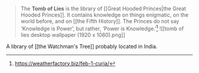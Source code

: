 >The **Tomb of Lies** is the library of [[Great Hooded Princes|the Great Hooded Princes]]. It contains knowledge on things enigmatic, on the world before, and on [[the Fifth History]]. The Princes do not say ‘Knowledge is Power’, but rather, ‘Power is Knowledge.’[^1]
![[tomb of lies desktop wallpaper (1920 x 1080).png]]

A library of [[the Watchman's Tree]] probably located in India.

[^1]: https://weatherfactory.biz/feb-1-curia/